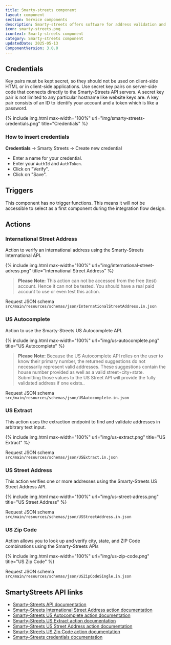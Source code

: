 ```yaml
---
title: Smarty-streets component
layout: component
section: Service components
description: Smarty-streets offers software for address validation and geocoding services.
icon: smarty-streets.png
icontext: Smarty-streets component
category: Smarty-streets component
updatedDate: 2025-05-13
ComponentVersion: 3.0.0
---
```


## Credentials

Key pairs must be kept secret, so they should not be used on client-side HTML or
in client-side applications. Use secret key pairs on server-side code that connects
directly to the Smarty-Streets API servers. A secret key pair is not limited to
any particular hostname like website keys are. A key pair consists of an ID to
identify your account and a token which is like a password.

{% include img.html max-width="100%" url="img/smarty-streets-credentials.png" title="Credentials" %}

### How to insert credentials

**Credentials** -> Smarty Streets -> Create new credential
*   Enter a name for your credential.
*   Enter your `AuthId` and `AuthToken`.
*   Click on "Verify".
*   Click on "Save".

## Triggers

This component has no trigger functions. This means it will not be accessible to
select as a first component during the integration flow design.

## Actions

### International Street Address

Action to verify an international address using the Smarty-Streets International API.

{% include img.html max-width="100%" url="img/international-street-adress.png" title="International Street Address" %}

> **Please Note:** This action can not be accessed from the free (test) account.
> Hence it can not be tested. You should have a real paid account to use or even test this action.

Request JSON schema `src/main/resources/schemas/json/InternationalStreetAddress.in.json`

### US Autocomplete

Action to use the Smarty-Streets US Autocomplete API.

{% include img.html max-width="100%" url="img/us-autocomplete.png" title="US Autocomplete" %}

> **Please Note:** Because the US Autocomplete API relies on the user to know
> their primary number, the returned suggestions do not necessarily represent
> valid addresses. These suggestions contain the house number provided as well
> as a valid street+city+state. Submitting those values to the US Street API
> will provide the fully validated address if one exists..

Request JSON schema `src/main/resources/schemas/json/USAutocomplete.in.json`

### US Extract

This action uses the extraction endpoint to find and validate addresses in arbitrary text input.

{% include img.html max-width="100%" url="img/us-extract.png" title="US Extract" %}

Request JSON schema `src/main/resources/schemas/json/USExtract.in.json`

### US Street Address

This action verifies one or more addresses using the Smarty-Streets US Street Address API.

{% include img.html max-width="100%" url="img/us-street-adress.png" title="US Street Address" %}

Request JSON schema `src/main/resources/schemas/json/USStreetAddress.in.json`

### US Zip Code

Action allows you to look up and verify city, state, and ZIP Code combinations
using the Smarty-Streets APIs

{% include img.html max-width="100%" url="img/us-zip-code.png" title="US Zip Code" %}

Request JSON schema `src/main/resources/schemas/json/USZipCodeSingle.in.json`

## SmartyStreets API links

*   [Smarty-Streets API documentation](https://smartystreets.com/docs/sdk)
*   [Smarty-Streets International Street Address action documentation](https://smartystreets.com/docs/cloud/international-street-api)
*   [Smarty-Streets US Autocomplete action documentation](https://smartystreets.com/docs/cloud/us-autocomplete-api)
*   [Smarty-Streets US Extract action documentation](https://smartystreets.com/docs/cloud/us-extract-api)
*   [Smarty-Streets US Street Address action documentation](https://smartystreets.com/docs/cloud/us-street-api)
*   [Smarty-Streets US Zip Code action documentation](https://smartystreets.com/docs/cloud/us-zipcode-api)
*   [Smarty-Streets credentials documentation](https://smartystreets.com/docs/cloud/authentication#keypairs)
